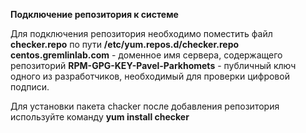 **Подключение репозитория к системе**

Для подключения репозитория необходимо поместить файл **checker.repo** по пути **/etc/yum.repos.d/checker.repo** 
**centos.gremlinlab.com** - доменное имя сервера, содержащего репозиторий **RPM-GPG-KEY-Pavel-Parkhomets** - публичный ключ одного из разработчиков, необходимый для проверки цифровой подписи.

Для установки пакета chacker после добавления репозитория используйте команду **yum install checker**